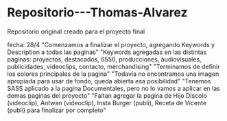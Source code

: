 # Repositorio---Thomas-Alvarez
Repositorio original creado para el proyecto final

fecha: 28/4 "Comenzamos a finalizar el proyecto, agregando Keywords y Description a todas las paginas" 
"Keywords agregadas en las distintas paginas: proyectos, destacados, 6550, producciones, audiovisuales, publicidades, videoclips, contacto, merchandising" 
"Terminamos de definir los colores principales de la pagina" 
"Todavía no encontramos una imagen apropiada para usar de fondo, queda abierta esa posibilidad" 
"Tenemos SASS aplicado a la pagina Documentales, pero no lo vamos a aplicar en las demas paginas del proyecto"
"Faltan agregar la pagina de Hijo Discolo (videoclip), Antwan (videoclip), Insta Burger (publi), Receta de Vicente (publi) para finalizar por completo"
